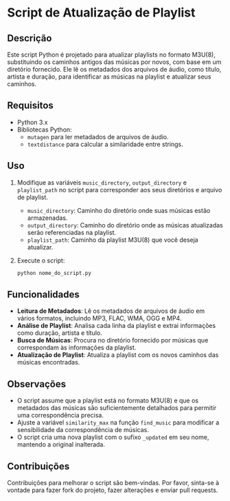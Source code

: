 # Script de Atualização de Playlist

## Descrição

Este script Python é projetado para atualizar playlists no formato M3U(8), substituindo os caminhos antigos das músicas por novos, com base em um diretório fornecido. Ele lê os metadados dos arquivos de áudio, como título, artista e duração, para identificar as músicas na playlist e atualizar seus caminhos.

## Requisitos

- Python 3.x
- Bibliotecas Python:
  - `mutagen` para ler metadados de arquivos de áudio.
  - `textdistance` para calcular a similaridade entre strings.

## Uso

1. Modifique as variáveis `music_directory`, `output_directory` e `playlist_path` no script para corresponder aos seus diretórios e arquivo de playlist.
   
   - `music_directory`: Caminho do diretório onde suas músicas estão armazenadas.
   - `output_directory`: Caminho do diretório onde as músicas atualizadas serão referenciadas na playlist.
   - `playlist_path`: Caminho da playlist M3U(8) que você deseja atualizar.

2. Execute o script:
   ```bash
   python nome_do_script.py
   ```

## Funcionalidades

- **Leitura de Metadados**: Lê os metadados de arquivos de áudio em vários formatos, incluindo MP3, FLAC, WMA, OGG e MP4.
- **Análise de Playlist**: Analisa cada linha da playlist e extrai informações como duração, artista e título.
- **Busca de Músicas**: Procura no diretório fornecido por músicas que correspondam às informações da playlist.
- **Atualização de Playlist**: Atualiza a playlist com os novos caminhos das músicas encontradas.

## Observações

- O script assume que a playlist está no formato M3U(8) e que os metadados das músicas são suficientemente detalhados para permitir uma correspondência precisa.
- Ajuste a variável `similarity_max` na função `find_music` para modificar a sensibilidade da correspondência de músicas.
- O script cria uma nova playlist com o sufixo `_updated` em seu nome, mantendo a original inalterada.

## Contribuições

Contribuições para melhorar o script são bem-vindas. Por favor, sinta-se à vontade para fazer fork do projeto, fazer alterações e enviar pull requests.